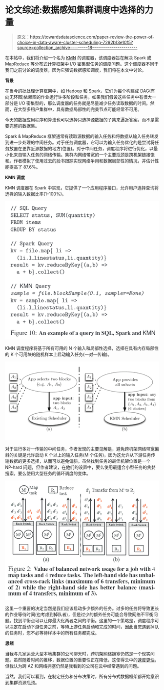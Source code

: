 # 论文综述:数据感知集群调度中选择的力量

> 原文：<https://towardsdatascience.com/paper-review-the-power-of-choice-in-data-aware-cluster-scheduling-7292b13e10f5?source=collection_archive---------18----------------------->

在本帖中，我们将介绍一个名为 [KMN](https://www.usenix.org/system/files/conference/osdi14/osdi14-paper-venkataraman.pdf) 的调度器，该调度器旨在解决 Spark 或 MapReduce 等分布式计算框架中 I/O 密集型任务的调度问题。这个调度器不同于我们之前讨论的调度器，因为它强调数据感知调度，我们将在本文中讨论。

**背景**

在当今的批处理计算框架中，如 Hadoop 和 Spark，它们为每个构建成 DAG(有向无环图)依赖图的作业运行许多阶段和任务。如果我们假设这些任务中有很大一部分是 I/O 密集型的，那么调度器的任务就是尽量减少任务读取数据的时间。然而，在大型多租户集群中，具有数据局部性的完美节点可能经常不可用。

今天的数据应用程序和算法也可以选择只选择源数据的子集来逼近答案，而不是需要完整的数据集。

Spark & MapReduce 框架通常有读取源数据的输入任务和将数据从输入任务转发到进一步处理的中间任务。对于任务调度器，它可以为输入任务优化的是尝试将任务放置在更靠近源数据的地方(位置)。对于中间任务，调度程序将进行优化，以最小化来自输入任务的网络传输。集群内网络带宽的一个主要瓶颈是跨机架链接饱和。作者模拟了使用过去的脸书跟踪实现网络争用和数据局部性的情况，并估计性能提高了 87.6%。

**KMN 调度**

KMN 调度器在 Spark 中实现，它提供了一个应用程序接口，允许用户选择查询将选择的输入数据比率(1–100%)。

![](img/b363f26de418fd7a5b12e6e0cf6a30ca.png)

KMN 调度程序将基于所有可用的 N 个输入和局部性选择，选择在具有内存局部性的 K 个可用块的随机样本上启动输入任务(一对一传输)。

![](img/2a71d9d81867ab050f8786da74fb5c39.png)

对于进行多对一传输的中间任务，作者发现的主要见解是，避免跨机架网络带宽偏斜的关键是允许启动 K 个以上的输入任务(M 个任务)，因为这允许从下游任务传输数据的更多选择，从而可以避免偏斜。虽然找到任务的最佳机架位置是一个 NP-hard 问题，但作者建议，在他们的设置中，要么使用最适合小型任务的贪婪搜索，要么使用大型任务的循环调度的变体。

![](img/ec5587aa89961f8aadbb109401dc09cb.png)

这里一个重要的决定当然是我们应该启动多少额外的任务。过多的任务将导致更长的作业等待时间(也考虑到掉队者)，但是过少的额外任务可能会导致网络不平衡问题。找到平衡点可以让你最大化两者之间的平衡。这里的一个策略是，调度程序可以决定在启动下游任务之前，等待上游任务启动和完成的时间，因此当您遇到掉队的任务时，您不必等待样本中的所有任务都完成。

**思绪**

当我与几家运营大型本地集群的公司聊天时，跨机架网络拥塞仍然是一个现实问题。虽然随着时间的推移，数据位置的重要性正在降低，这使得云中的[速度更快](https://aws.amazon.com/blogs/aws/the-floodgates-are-open-increased-network-bandwidth-for-ec2-instances/)，但我认为跨 AZ 和网络拥塞仍然是我看到的公司在云中经常遇到的问题。

当然，我们可以看到，在制定任务和分布决策时，所有分布式数据框架都开始意识到集群资源瓶颈。